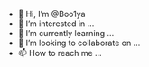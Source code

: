 - 👋 Hi, I’m @Boo1ya
- 👀 I’m interested in ...
- 🌱 I’m currently learning ...
- 💞️ I’m looking to collaborate on ...
- 📫 How to reach me ...

<!---
Boo1ya/Boo1ya is a ✨ special ✨ repository because its `README.md` (this file) appears on your GitHub profile.
You can click the Preview link to take a look at your changes.
--->

